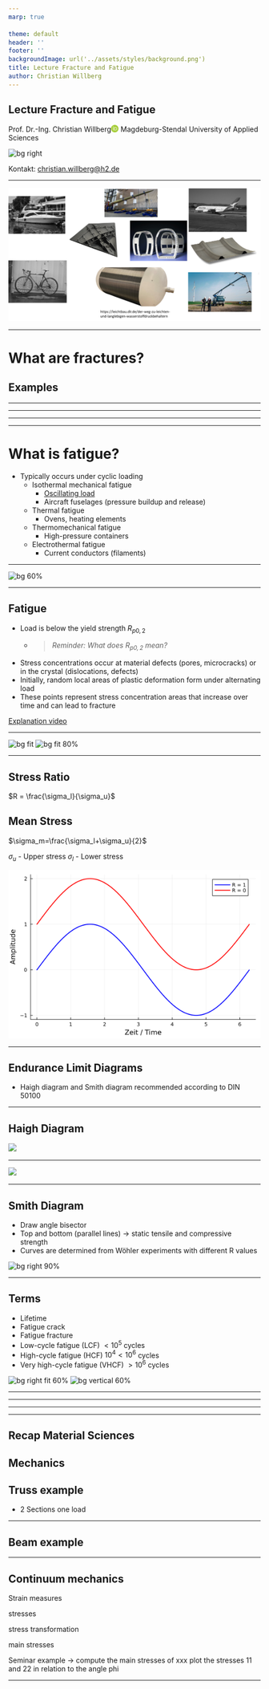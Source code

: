 ```yaml
---
marp: true

theme: default
header: ''
footer: ''
backgroundImage: url('../assets/styles/background.png')
title: Lecture Fracture and Fatigue
author: Christian Willberg
---
```




<script type="module">
  import mermaid from 'https://cdn.jsdelivr.net/npm/mermaid@10/dist/mermaid.esm.min.mjs';
  mermaid.initialize({ startOnLoad: true });
</script>

<style>
.container{
  display: flex;
  }
.col{
  flex: 1;
  }
</style>

<style scoped>
.column-container {
    display: flex;
    flex-direction: row;
}

.column {
    flex: 1;
    padding: 0 20px; /* Platzierung der Spalten */
}

.centered-image {
    display: block;
    margin: 0 auto;
}
</style>

<style>
footer {
    font-size: 14px; /* Ändere die Schriftgröße des Footers */
    color: #888; /* Ändere die Farbe des Footers */
    text-align: right; /* Ändere die Ausrichtung des Footers */
}
img[alt="ORCID"] {
    height: 15px !important;
    width: auto !important;
    vertical-align: top !important;
    display: inline !important;
    margin: 0 !important;
}
</style>


## Lecture Fracture and Fatigue
Prof. Dr.-Ing.  Christian Willberg<a href="https://orcid.org/0000-0003-2433-9183"><img src="../assets/styles/ORCIDiD_iconvector.png" alt="ORCID Symbol" style="height:15px;width:auto;vertical-align: top;background-color:transparent;"></a>
Magdeburg-Stendal University of Applied Sciences

![bg right](../assets/Figures/FKV_struktur.png)

Kontakt: christian.willberg@h2.de


---

![bg fit](../assets/Figures/FKV_Beispiele.png)

<!--paginate: true-->

---

# What are fractures?

## Examples








---

---

---

---

# What is fatigue?


- Typically occurs under cyclic loading
  - Isothermal mechanical fatigue
    - [Oscillating load](https://www.youtube.com/watch?v=_qVXkAWtH60)
    - Aircraft fuselages (pressure buildup and release)
  - Thermal fatigue
    - Ovens, heating elements
  - Thermomechanical fatigue
    - High-pressure containers
  - Electrothermal fatigue
    - Current conductors (filaments)

---

![bg 60%](https://leichtbau.dlr.de/wp-content/uploads/2021/11/Abbildung-2_Innovationsbericht_Wasserstofftank_CG06.png)

---

## Fatigue
- Load is below the yield strength $R_{p0,2}$
  - > _Reminder: What does $R_{p0,2}$ mean?_
- Stress concentrations occur at material defects (pores, microcracks) or in the crystal (dislocations, defects)
- Initially, random local areas of plastic deformation form under alternating load
- These points represent stress concentration areas that increase over time and can lead to fracture

[Explanation video](https://www.youtube.com/watch?v=o-6V_JoRX1g)

---

![bg fit](https://upload.wikimedia.org/wikipedia/commons/1/1c/Woehlerlinie.png)
![bg fit 80%](https://upload.wikimedia.org/wikipedia/commons/6/64/Spgs-Dehnungs-Kurve_Dehngrenze.svg)

---
## Stress Ratio
$R = \frac{\sigma_l}{\sigma_u}$
## Mean Stress
$\sigma_m=\frac{\sigma_l+\sigma_u}{2}$

$\sigma_u$ - Upper stress
$\sigma_l$ - Lower stress

![bg right 90%](../assets/Figures/sinuskurven_mit_offset.png)

---

## Endurance Limit Diagrams
- Haigh diagram and Smith diagram recommended according to DIN 50100

---

## Haigh Diagram

![](https://www.tec-science.com/wp-content/uploads/2021/03/de-dauerschwingversuch-haigh-diagramm-erstellung.jpg)



---

![](https://www.tec-science.com/wp-content/uploads/2021/03/de-dauerschwingversuch-haigh-diagramm-spannungsverhaeltnis.jpg)

---

## Smith Diagram

- Draw angle bisector
- Top and bottom (parallel lines) -> static tensile and compressive strength
- Curves are determined from Wöhler experiments with different R values

![bg right 90%](https://upload.wikimedia.org/wikipedia/commons/b/bd/Smith2.svg)

---

## Terms

- Lifetime
- Fatigue crack
- Fatigue fracture
- Low-cycle fatigue (LCF) $<10^5$ cycles 
- High-cycle fatigue (HCF) $10^4<10^6$ cycles 
- Very high-cycle fatigue (VHCF) $>10^6$ cycles 


![bg right fit 60%](https://upload.wikimedia.org/wikipedia/commons/9/96/Pedalarm_Bruch.jpg)
![bg vertical 60%](https://farm6.staticflickr.com/5522/12140479094_6f746014ab_z.jpg)



---


---
---


---


## Recap Material Sciences


## Mechanics


## Truss example
- 2 Sections one load

---

## Beam example


---

## Continuum mechanics

Strain measures


stresses

stress transformation 


main stresses


Seminar
example -> compute the main stresses of xxx
plot the stresses 11 and 22 in relation to the angle phi


---


